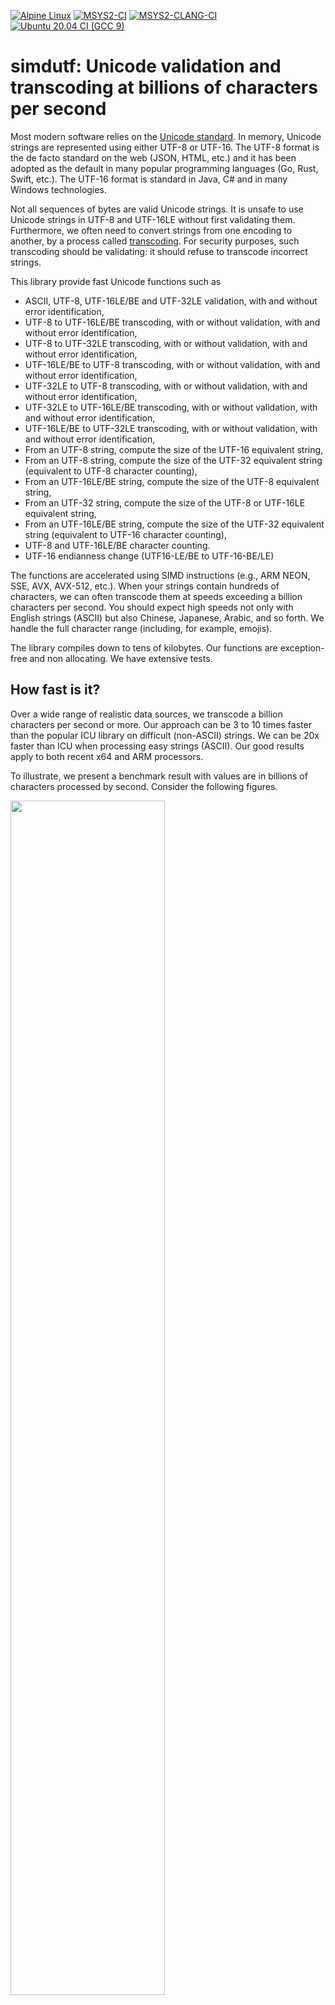[![Alpine Linux](https://github.com/lemire/simdutf/actions/workflows/alpine.yml/badge.svg)](https://github.com/lemire/simdutf/actions/workflows/alpine.yml)
[![MSYS2-CI](https://github.com/lemire/simdutf/actions/workflows/msys2.yml/badge.svg)](https://github.com/lemire/simdutf/actions/workflows/msys2.yml)
[![MSYS2-CLANG-CI](https://github.com/lemire/simdutf/actions/workflows/msys2-clang.yml/badge.svg)](https://github.com/lemire/simdutf/actions/workflows/msys2-clang.yml)
[![Ubuntu 20.04 CI (GCC 9)](https://github.com/lemire/simdutf/actions/workflows/ubuntu20sani.yml/badge.svg)](https://github.com/lemire/simdutf/actions/workflows/ubuntu20sani.yml)

simdutf: Unicode validation and transcoding at billions of characters per second
===============================================

Most modern software relies on the [Unicode standard](https://en.wikipedia.org/wiki/Unicode). In memory, Unicode strings are represented using either
UTF-8 or UTF-16. The UTF-8 format is the de facto standard on the web (JSON, HTML, etc.) and it has been adopted as the default in many popular
programming languages (Go, Rust, Swift, etc.). The UTF-16 format is standard in Java, C# and in many Windows technologies.

Not all sequences of bytes are valid Unicode strings. It is unsafe to use Unicode strings in UTF-8 and UTF-16LE without first validating them. Furthermore, we often need to convert strings from one encoding to another, by a process called [transcoding](https://en.wikipedia.org/wiki/Transcoding). For security purposes, such transcoding should be validating: it should refuse to transcode incorrect strings.

This library provide fast Unicode functions such as

- ASCII, UTF-8, UTF-16LE/BE and UTF-32LE validation, with and without error identification,
- UTF-8 to UTF-16LE/BE transcoding, with or without validation, with and without error identification,
- UTF-8 to UTF-32LE transcoding, with or without validation, with and without error identification,
- UTF-16LE/BE to UTF-8 transcoding, with or without validation, with and without error identification,
- UTF-32LE to UTF-8 transcoding, with or without validation, with and without error identification,
- UTF-32LE to UTF-16LE/BE transcoding, with or without validation, with and without error identification,
- UTF-16LE/BE to UTF-32LE transcoding, with or without validation, with and without error identification,
- From an UTF-8 string, compute the size of the UTF-16 equivalent string,
- From an UTF-8 string, compute the size of the UTF-32 equivalent string (equivalent to UTF-8 character counting),
- From an UTF-16LE/BE string, compute the size of the UTF-8 equivalent string,
- From an UTF-32 string, compute the size of the UTF-8 or UTF-16LE equivalent string,
- From an UTF-16LE/BE string, compute the size of the UTF-32 equivalent string (equivalent to UTF-16 character counting),
- UTF-8 and UTF-16LE/BE character counting.
- UTF-16 endianness change (UTF16-LE/BE to UTF-16-BE/LE)

The functions are accelerated using SIMD instructions (e.g., ARM NEON, SSE, AVX, AVX-512, etc.). When your strings contain hundreds of characters, we can often transcode them at speeds exceeding a billion characters per second. You should expect high speeds not only with English strings (ASCII) but also Chinese, Japanese, Arabic, and so forth. We handle the full character range (including, for example, emojis).

The library compiles down to tens of kilobytes. Our functions are exception-free and non allocating. We have extensive tests.

How fast is it?
-----------------

Over a wide range of realistic data sources, we transcode a billion characters per second or more. Our approach can be 3 to 10 times faster than the popular ICU library on difficult (non-ASCII) strings. We can be 20x faster than ICU when processing easy strings (ASCII). Our good results apply to both recent x64 and ARM processors.


To illustrate, we present a benchmark result with values are in billions of characters processed by second. Consider the following figures.



<img src="doc/utf8utf16.png" width="70%" />

<img src="doc/utf16utf8.png" width="70%" />

If your system supports AVX-512, the simdutf library can provide very high perforamnce. We get the following speed results on an Ice Lake Intel processor (both AVX2 and AVX-512) are simdutf kernels:

<img src="doc/avx512.png" width="70%" />


Datasets: https://github.com/lemire/unicode_lipsum

Please refer to our benchmarking tool for a proper interpretation of the numbers. Our results are reproducible.



Requirements
-------

- C++11 compatible compiler. We support LLVM clang, GCC, Visual Studio. (Our optional benchmark tool requires C++17.)
- For high speed, you should have a recent 64-bit system (e.g., ARM or x64).
- If you rely on CMake, you should use a recent CMake (at least 3.15) ; otherwise you may use the [single header version](#single-header-version). The library is also available from Microsoft's vcpkg.
- AVX-512 support require a processor with AVX512-VBMI2 (Ice Lake or better) and a recent compiler (GCC 8 or better, Visual Studio 2019 or better, LLVM clang 6 or better).

Usage (Usage)
-------


We made a video to help you get started with the library.

[![the simdutf library](http://img.youtube.com/vi/H9NZtb7ykYs/0.jpg)](https://www.youtube.com/watch?v=H9NZtb7ykYs)<br />



Usage (CMake)
-------

```
cmake -B build
cmake --build build
cd build
ctest .
```

Visual Studio users must specify whether they want to build the Release or Debug version.

To run benchmarks, execute the `benchmark` command. You can get help on its
usage by first building it and then calling it with the `--help` flag.
E.g., under Linux you may do the following:

```
cmake -B build
cmake --build build
./build/benchmarks/benchmark --help
```

Instructions are similar for Visual Studio users.

Since ICU is so common and popular, we assume that you may have it already on your system. When
it is not found, it is simply omitted from the benchmarks. Thus, to benchmark against ICU, make
sure you have ICU installed on your machine and that cmake can find it. For macOS, you may
install it with brew using `brew install icu4c`. If you have ICU on your system but cmake cannot
find it, you may need to provide cmake with a path to ICU, such as `ICU_ROOT=/usr/local/opt/icu4c cmake -B build`.

Single-header version
----------------------

You can create a single-header version of the library where
all of the code is put into two files (`simdutf.h` and `simdutf.cpp`).
We publish a zip archive containing these files, e.g., see
https://github.com/simdutf/simdutf/releases/download/v2.0.7/singleheader.zip

You may generate it on your own using a Python script.

```
python3 ./singleheader/amalgamate.py
```

We require Python 3 or better.

Under Linux and macOS, you may test it as follows:

```
cd singleheader
c++ -o amalgamation_demo amalgamation_demo.cpp -std=c++17
./amalgamation_demo
```

Example
---------

Using the single-header version, you could compile the following program.

```C++
#include <iostream>
#include <memory>

#include "simdutf.cpp"
#include "simdutf.h"

int main(int argc, char *argv[]) {
  const char *source = "1234";
  // 4 == strlen(source)
  bool validutf8 = simdutf::validate_utf8(source, 4);
  if (validutf8) {
    std::cout << "valid UTF-8" << std::endl;
  } else {
    std::cerr << "invalid UTF-8" << std::endl;
    return EXIT_FAILURE;
  }
  // We need a buffer of size where to write the UTF-16LE words.
  size_t expected_utf16words = simdutf::utf16_length_from_utf8(source, 4);
  std::unique_ptr<char16_t[]> utf16_output{new char16_t[expected_utf16words]};
  // convert to UTF-16LE
  size_t utf16words =
      simdutf::convert_utf8_to_utf16le(source, 4, utf16_output.get());
  std::cout << "wrote " << utf16words << " UTF-16LE words." << std::endl;
  // It wrote utf16words * sizeof(char16_t) bytes.
  bool validutf16 = simdutf::validate_utf16le(utf16_output.get(), utf16words);
  if (validutf16) {
    std::cout << "valid UTF-16LE" << std::endl;
  } else {
    std::cerr << "invalid UTF-16LE" << std::endl;
    return EXIT_FAILURE;
  }
  // convert it back:
  // We need a buffer of size where to write the UTF-8 words.
  size_t expected_utf8words =
      simdutf::utf8_length_from_utf16le(utf16_output.get(), utf16words);
  std::unique_ptr<char[]> utf8_output{new char[expected_utf8words]};
  // convert to UTF-8
  size_t utf8words = simdutf::convert_utf16le_to_utf8(
      utf16_output.get(), utf16words, utf8_output.get());
  std::cout << "wrote " << utf8words << " UTF-8 words." << std::endl;
  std::string final_string(utf8_output.get(), utf8words);
  std::cout << final_string << std::endl;
  if (final_string != source) {
    std::cerr << "bad conversion" << std::endl;
    return EXIT_FAILURE;
  } else {
    std::cerr << "perfect round trip" << std::endl;
  }
  return EXIT_SUCCESS;
}
```

API
-----

Our API is made of a few non-allocating function. They typically take a pointer and a length as a parameter,
and they sometimes take a pointer to an output buffer. Users are responsible for memory allocation.

Our functions and declarations are all in the `simdutf` namespace. Thus you should prefix our functions
and types with `simdutf::` as required.


We have basic functions to detect the type of an input. They return an integer defined by
the following `enum`.

```c++
enum encoding_type {
        UTF8 = 1,       // BOM 0xef 0xbb 0xbf
        UTF16_LE = 2,   // BOM 0xff 0xfe
        UTF16_BE = 4,   // BOM 0xfe 0xff
        UTF32_LE = 8,   // BOM 0xff 0xfe 0x00 0x00
        UTF32_BE = 16,   // BOM 0x00 0x00 0xfe 0xff

        unspecified = 0
};
```

```C++

/**
 * Autodetect the encoding of the input, a single encoding is recommended.
 * E.g., the function might return simdutf::encoding_type::UTF8,
 * simdutf::encoding_type::UTF16_LE, simdutf::encoding_type::UTF16_BE, or
 * simdutf::encoding_type::UTF32_LE.
 *
 * @param input the string to analyze.
 * @param length the length of the string in bytes.
 * @return the detected encoding type
 */
simdutf_warn_unused simdutf::encoding_type autodetect_encoding(const char * input, size_t length) noexcept;

/**
 * Autodetect the possible encodings of the input in one pass.
 * E.g., if the input might be UTF-16LE or UTF-8, this function returns
 * the value (simdutf::encoding_type::UTF8 | simdutf::encoding_type::UTF16_LE).
 *
 * Overriden by each implementation.
 *
 * @param input the string to analyze.
 * @param length the length of the string in bytes.
 * @return the detected encoding type
 */
simdutf_warn_unused int detect_encodings(const char * input, size_t length) noexcept;
```



For validation and transcoding, we also provide functions that will stop on error and return a result struct which is a pair of two fields:
```c++
struct result {
  error_code error; // see `struct error_code`.
  size_t count; // In case of error, indicates the position of the error in the input.
  // In case of success, indicates the number of words validated/written.
};
```
On error, the `error` field indicates the type of error encountered and the `position` field indicates its word position in the input string.
We report six types of errors related to UTF-8, UTF-16 and UTF-32 encodings:
```c++
enum error_code {
  SUCCESS = 0,
  HEADER_BITS,  // Any byte must have fewer than 5 header bits.
  TOO_SHORT,    // The leading byte must be followed by N-1 continuation bytes, where N is the UTF-8 character length
                // This is also the error when the input is truncated.
  TOO_LONG,     // The leading byte must not be a continuation byte.
  OVERLONG,     // The decoded character must be above U+7F for two-byte characters, U+7FF for three-byte characters,
                // and U+FFFF for four-byte characters.
  TOO_LARGE,    // The decoded character must be less than or equal to U+10FFFF OR less than or equal than U+7F for ASCII.
  SURROGATE,    // The decoded character must be not be in U+D800...DFFF (UTF-8 or UTF-32) OR
                // a high surrogate must be followed by a low surrogate and a low surrogate must be preceded by a high surrogate (UTF-16)
  OTHER         // Not related to validation/transcoding.
};
```
On success, the `error` field is set to `SUCCESS` and the `position` field indicates either the number of words validated for validation functions or the number of written
words in the output format for transcoding functions.


We have fast validation functions.

```c++
/**
 * Validate the ASCII string.
 *
 * Overridden by each implementation.
 *
 * @param buf the ASCII string to validate.
 * @param len the length of the string in bytes.
 * @return true if and only if the string is valid ASCII.
 */
simdutf_warn_unused bool validate_ascii(const char *buf, size_t len) noexcept;

/**
 * Validate the ASCII string and stop on error.
 *
 * Overridden by each implementation.
 *
 * @param buf the ASCII string to validate.
 * @param len the length of the string in bytes.
 * @return a result pair struct with an error code and either the position of the error if any or the number of words validated if successful.
 */
simdutf_warn_unused result validate_ascii_with_errors(const char *buf, size_t len) noexcept;

/**
 * Validate the UTF-8 string.
 *
 * Overridden by each implementation.
 *
 * @param buf the UTF-8 string to validate.
 * @param len the length of the string in bytes.
 * @return true if and only if the string is valid UTF-8.
 */
simdutf_warn_unused bool validate_utf8(const char *buf, size_t len) noexcept;

/**
 * Validate the UTF-8 string and stop on error.
 *
 * Overridden by each implementation.
 *
 * @param buf the UTF-8 string to validate.
 * @param len the length of the string in bytes.
 * @return a result pair struct with an error code and either the position of the error if any or the number of words validated if successful.
 */
simdutf_warn_unused result validate_utf8_with_errors(const char *buf, size_t len) noexcept;

/**
 * Validate the UTF-16LE string.
 *
 * Overridden by each implementation.
 *
 * This function is not BOM-aware.
 *
 * @param buf the UTF-16LE string to validate.
 * @param len the length of the string in number of 2-byte words (char16_t).
 * @return true if and only if the string is valid UTF-16LE.
 */
simdutf_warn_unused bool validate_utf16le(const char16_t *buf, size_t len) noexcept;

/**
 * Validate the UTF-16BE string.
 *
 * Overridden by each implementation.
 *
 * This function is not BOM-aware.
 *
 * @param buf the UTF-16BE string to validate.
 * @param len the length of the string in number of 2-byte words (char16_t).
 * @return true if and only if the string is valid UTF-16BE.
 */
simdutf_warn_unused bool validate_utf16be(const char16_t *buf, size_t len) noexcept;

/**
 * Validate the UTF-16LE string and stop on error.
 *
 * Overridden by each implementation.
 *
 * This function is not BOM-aware.
 *
 * @param buf the UTF-16LE string to validate.
 * @param len the length of the string in number of 2-byte words (char16_t).
 * @return a result pair struct with an error code and either the position of the error if any or the number of words validated if successful.
 */
simdutf_warn_unused result validate_utf16le_with_errors(const char16_t *buf, size_t len) noexcept;

/**
 * Validate the UTF-16BE string and stop on error.
 *
 * Overridden by each implementation.
 *
 * This function is not BOM-aware.
 *
 * @param buf the UTF-16BE string to validate.
 * @param len the length of the string in number of 2-byte words (char16_t).
 * @return a result pair struct with an error code and either the position of the error if any or the number of words validated if successful.
 */
simdutf_warn_unused result validate_utf16be_with_errors(const char16_t *buf, size_t len) noexcept;

/**
 * Validate the UTF-32LE string.
 *
 * Overridden by each implementation.
 *
 * This function is not BOM-aware.
 *
 * @param buf the UTF-32LE string to validate.
 * @param len the length of the string in number of 4-byte words (char32_t).
 * @return true if and only if the string is valid UTF-32LE.
 */
simdutf_warn_unused bool validate_utf32(const char32_t *buf, size_t len) noexcept;

/**
 * Validate the UTF-32LE string and stop on error.
 *
 * Overridden by each implementation.
 *
 * This function is not BOM-aware.
 *
 * @param buf the UTF-32LE string to validate.
 * @param len the length of the string in number of 4-byte words (char32_t).
 * @return a result pair struct with an error code and either the position of the error if any or the number of words validated if successful.
 */
simdutf_warn_unused result validate_utf32_with_errors(const char32_t *buf, size_t len) noexcept;

```

Given a valid UTF-8 or UTF-16 input, you may count the number Unicode characters using
fast functions. For UTF-32, there is no need for a function given that each character
requires a flat 4 bytes.

```c++
/**
 * Count the number of code points (characters) in the string assuming that
 * it is valid.
 *
 * This function assumes that the input string is valid UTF-16LE.
 *
 * This function is not BOM-aware.
 *
 * @param input         the UTF-16LE string to process
 * @param length        the length of the string in 2-byte words (char16_t)
 * @return number of code points
 */
simdutf_warn_unused size_t count_utf16le(const char16_t * input, size_t length) noexcept;

/**
 * Count the number of code points (characters) in the string assuming that
 * it is valid.
 *
 * This function assumes that the input string is valid UTF-16BE.
 *
 * This function is not BOM-aware.
 *
 * @param input         the UTF-16BE string to process
 * @param length        the length of the string in 2-byte words (char16_t)
 * @return number of code points
 */
simdutf_warn_unused size_t count_utf16be(const char16_t * input, size_t length) noexcept;

/**
 * Count the number of code points (characters) in the string assuming that
 * it is valid.
 *
 * This function assumes that the input string is valid UTF-8.
 *
 * @param input         the UTF-8 string to process
 * @param length        the length of the string in bytes
 * @return number of code points
 */
simdutf_warn_unused size_t count_utf8(const char * input, size_t length) noexcept;

```

Prior to transcoding an input, you need to allocate enough memory to receive the result.
We have fast function that scan the input and compute the size of the output. These functions
are fast and non-validating.



```c++


/**
 * Compute the number of 2-byte words that this UTF-8 string would require in UTF-16 format.
 *
 * This function does not validate the input.
 *
 * @param input         the UTF-8 string to process
 * @param length        the length of the string in bytes
 * @return the number of char16_t words required to encode the UTF-8 string as UTF-16
 */
simdutf_warn_unused size_t utf16_length_from_utf8(const char * input, size_t length) noexcept;


/**
 * Compute the number of 4-byte words that this UTF-8 string would require in UTF-32LE format.
 *
 * This function is equivalent to count_utf8
 *
 * This function does not validate the input.
 *
 * This function is not BOM-aware.
 *
 * @param input         the UTF-8 string to process
 * @param length        the length of the string in bytes
 * @return the number of char32_t words required to encode the UTF-8 string as UTF-32LE
 */
simdutf_warn_unused size_t utf32_length_from_utf8(const char * input, size_t length) noexcept;



/**
 * Compute the number of bytes that this UTF-16LE string would require in UTF-8 format.
 *
 * This function does not validate the input.
 *
 * @param input         the UTF-16LE string to convert
 * @param length        the length of the string in 2-byte words (char16_t)
 * @return the number of bytes required to encode the UTF-16LE string as UTF-8
 */
simdutf_warn_unused size_t utf8_length_from_utf16le(const char16_t * input, size_t length) noexcept;

/**
 * Compute the number of bytes that this UTF-16BE string would require in UTF-8 format.
 *
 * This function does not validate the input.
 *
 * @param input         the UTF-16BE string to convert
 * @param length        the length of the string in 2-byte words (char16_t)
 * @return the number of bytes required to encode the UTF-16BE string as UTF-8
 */
simdutf_warn_unused size_t utf8_length_from_utf16be(const char16_t * input, size_t length) noexcept;

/**
 * Compute the number of bytes that this UTF-32LE string would require in UTF-8 format.
 *
 * This function does not validate the input.
 *
 * @param input         the UTF-32LE string to convert
 * @param length        the length of the string in 4-byte words (char32_t)
 * @return the number of bytes required to encode the UTF-32LE string as UTF-8
 */
simdutf_warn_unused size_t utf8_length_from_utf32(const char32_t * input, size_t length) noexcept;

/**
 * Compute the number of two-byte words that this UTF-32LE string would require in UTF-16 format.
 *
 * This function does not validate the input.
 *
 * @param input         the UTF-32LE string to convert
 * @param length        the length of the string in 4-byte words (char32_t)
 * @return the number of bytes required to encode the UTF-32LE string as UTF-16
 */
simdutf_warn_unused size_t utf16_length_from_utf32(const char32_t * input, size_t length) noexcept;


/**
 * Compute the number of bytes that this UTF-16LE string would require in UTF-32LE format.
 *
 * This function is equivalent to count_utf16le.
 *
 * This function does not validate the input.
 *
 * This function is not BOM-aware.
 *
 * @param input         the UTF-16LE string to convert
 * @param length        the length of the string in 2-byte words (char16_t)
 * @return the number of bytes required to encode the UTF-16LE string as UTF-32LE
 */
simdutf_warn_unused size_t utf32_length_from_utf16le(const char16_t * input, size_t length) noexcept;

/**
 * Compute the number of bytes that this UTF-16BE string would require in UTF-32LE format.
 *
 * This function is equivalent to count_utf16be.
 *
 * This function does not validate the input.
 *
 * This function is not BOM-aware.
 *
 * @param input         the UTF-16BE string to convert
 * @param length        the length of the string in 2-byte words (char16_t)
 * @return the number of bytes required to encode the UTF-16BE string as UTF-32LE
 */
simdutf_warn_unused size_t utf32_length_from_utf16be(const char16_t * input, size_t length) noexcept;
```



We have a wide range of conversion between UTF-8, UTF-16 and UTF-32. They assume
that you are allocated sufficient memory for the input. The simplest conversin
function output a single integer representing the size of the input, with a value of zero
indicating an error (e.g., `convert_utf8_to_utf16le`). They are well suited in the
scenario where you expect the input to be valid most of the time.



```c++

/**
 * Convert possibly broken UTF-8 string into UTF-16LE string.
 *
 * During the conversion also validation of the input string is done.
 * This function is suitable to work with inputs from untrusted sources.
 *
 * @param input         the UTF-8 string to convert
 * @param length        the length of the string in bytes
 * @param utf16_buffer  the pointer to buffer that can hold conversion result
 * @return the number of written char16_t; 0 if the input was not valid UTF-8 string
 */
simdutf_warn_unused size_t convert_utf8_to_utf16le(const char * input, size_t length, char16_t* utf16_output) noexcept;

/**
 * Convert possibly broken UTF-8 string into UTF-16BE string.
 *
 * During the conversion also validation of the input string is done.
 * This function is suitable to work with inputs from untrusted sources.
 *
 * @param input         the UTF-8 string to convert
 * @param length        the length of the string in bytes
 * @param utf16_buffer  the pointer to buffer that can hold conversion result
 * @return the number of written char16_t; 0 if the input was not valid UTF-8 string
 */
simdutf_warn_unused size_t convert_utf8_to_utf16be(const char * input, size_t length, char16_t* utf16_output) noexcept;

/**
 * Convert possibly broken UTF-8 string into UTF-32LE string.
 *
 * During the conversion also validation of the input string is done.
 * This function is suitable to work with inputs from untrusted sources.
 *
 * @param input         the UTF-8 string to convert
 * @param length        the length of the string in bytes
 * @param utf32_buffer  the pointer to buffer that can hold conversion result
 * @return the number of written char32_t; 0 if the input was not valid UTF-8 string
 */
simdutf_warn_unused size_t convert_utf8_to_utf32(const char * input, size_t length, char32_t* utf32_output) noexcept;

/**
 * Convert possibly broken UTF-16LE string into UTF-8 string.
 *
 * During the conversion also validation of the input string is done.
 * This function is suitable to work with inputs from untrusted sources.
 *
 * This function is not BOM-aware.
 *
 * @param input         the UTF-16LE string to convert
 * @param length        the length of the string in 2-byte words (char16_t)
 * @param utf8_buffer   the pointer to buffer that can hold conversion result
 * @return number of written words; 0 if input is not a valid UTF-16LE string
 */
simdutf_warn_unused size_t convert_utf16le_to_utf8(const char16_t * input, size_t length, char* utf8_buffer) noexcept;

/**
 * Convert possibly broken UTF-16BE string into UTF-8 string.
 *
 * During the conversion also validation of the input string is done.
 * This function is suitable to work with inputs from untrusted sources.
 *
 * This function is not BOM-aware.
 *
 * @param input         the UTF-16BE string to convert
 * @param length        the length of the string in 2-byte words (char16_t)
 * @param utf8_buffer   the pointer to buffer that can hold conversion result
 * @return number of written words; 0 if input is not a valid UTF-16LE string
 */
simdutf_warn_unused size_t convert_utf16be_to_utf8(const char16_t * input, size_t length, char* utf8_buffer) noexcept;

/**
 * Convert possibly broken UTF-32LE string into UTF-8 string.
 *
 * During the conversion also validation of the input string is done.
 * This function is suitable to work with inputs from untrusted sources.
 *
 * This function is not BOM-aware.
 *
 * @param input         the UTF-32LE string to convert
 * @param length        the length of the string in 4-byte words (char32_t)
 * @param utf8_buffer   the pointer to buffer that can hold conversion result
 * @return number of written words; 0 if input is not a valid UTF-32LE string
 */
simdutf_warn_unused size_t convert_utf32_to_utf8(const char32_t * input, size_t length, char* utf8_buffer) noexcept;

/**
 * Convert possibly broken UTF-32LE string into UTF-16LE string.
 *
 * During the conversion also validation of the input string is done.
 * This function is suitable to work with inputs from untrusted sources.
 *
 * This function is not BOM-aware.
 *
 * @param input         the UTF-32LE string to convert
 * @param length        the length of the string in 4-byte words (char32_t)
 * @param utf16_buffer   the pointer to buffer that can hold conversion result
 * @return number of written words; 0 if input is not a valid UTF-32LE string
 */
simdutf_warn_unused size_t convert_utf32_to_utf16le(const char32_t * input, size_t length, char16_t* utf16_buffer) noexcept;

/**
 * Convert possibly broken UTF-32LE string into UTF-16BE string.
 *
 * During the conversion also validation of the input string is done.
 * This function is suitable to work with inputs from untrusted sources.
 *
 * This function is not BOM-aware.
 *
 * @param input         the UTF-32LE string to convert
 * @param length        the length of the string in 4-byte words (char32_t)
 * @param utf16_buffer   the pointer to buffer that can hold conversion result
 * @return number of written words; 0 if input is not a valid UTF-32LE string
 */
simdutf_warn_unused size_t convert_utf32_to_utf16be(const char32_t * input, size_t length, char16_t* utf16_buffer) noexcept;

/**
 * Convert possibly broken UTF-16LE string into UTF-32LE string.
 *
 * During the conversion also validation of the input string is done.
 * This function is suitable to work with inputs from untrusted sources.
 *
 * This function is not BOM-aware.
 *
 * @param input         the UTF-16LE string to convert
 * @param length        the length of the string in 2-byte words (char16_t)
 * @param utf32_buffer   the pointer to buffer that can hold conversion result
 * @return number of written words; 0 if input is not a valid UTF-16LE string
 */
simdutf_warn_unused size_t convert_utf16le_to_utf32(const char16_t * input, size_t length, char32_t* utf32_buffer) noexcept;

/**
 * Convert possibly broken UTF-16BE string into UTF-32LE string.
 *
 * During the conversion also validation of the input string is done.
 * This function is suitable to work with inputs from untrusted sources.
 *
 * This function is not BOM-aware.
 *
 * @param input         the UTF-16BE string to convert
 * @param length        the length of the string in 2-byte words (char16_t)
 * @param utf32_buffer   the pointer to buffer that can hold conversion result
 * @return number of written words; 0 if input is not a valid UTF-16LE string
 */
simdutf_warn_unused size_t convert_utf16be_to_utf32(const char16_t * input, size_t length, char32_t* utf32_buffer) noexcept;
```

We have more advanced conversion functions which output a `simdutf::result` structure with
an indication of the error type and a `count` entry (e.g., `convert_utf8_to_utf16le_with_errors`).
They are well suited when you expect that there might be errors in the input that require
further investigation.

```c++
/**
 * Convert possibly broken UTF-8 string into UTF-16LE string and stop on error.
 *
 * During the conversion also validation of the input string is done.
 * This function is suitable to work with inputs from untrusted sources.
 *
 * @param input         the UTF-8 string to convert
 * @param length        the length of the string in bytes
 * @param utf16_buffer  the pointer to buffer that can hold conversion result
 * @return a result pair struct with an error code and either the position of the error if any or the number of char16_t written if successful.
 */
simdutf_warn_unused result convert_utf8_to_utf16le_with_errors(const char * input, size_t length, char16_t* utf16_output) noexcept;

/**
 * Convert possibly broken UTF-8 string into UTF-16BE string and stop on error.
 *
 * During the conversion also validation of the input string is done.
 * This function is suitable to work with inputs from untrusted sources.
 *
 * @param input         the UTF-8 string to convert
 * @param length        the length of the string in bytes
 * @param utf16_buffer  the pointer to buffer that can hold conversion result
 * @return a result pair struct with an error code and either the position of the error if any or the number of char16_t written if successful.
 */
simdutf_warn_unused result convert_utf8_to_utf16be_with_errors(const char * input, size_t length, char16_t* utf16_output) noexcept;

/**
 * Convert possibly broken UTF-8 string into UTF-32LE string and stop on error.
 *
 * During the conversion also validation of the input string is done.
 * This function is suitable to work with inputs from untrusted sources.
 *
 * @param input         the UTF-8 string to convert
 * @param length        the length of the string in bytes
 * @param utf32_buffer  the pointer to buffer that can hold conversion result
 * @return a result pair struct with an error code and either the position of the error if any or the number of char32_t written if successful.
 */
simdutf_warn_unused result convert_utf8_to_utf32_with_errors(const char * input, size_t length, char32_t* utf32_output) noexcept;

/**
 * Convert possibly broken UTF-16LE string into UTF-8 string and stop on error.
 *
 * During the conversion also validation of the input string is done.
 * This function is suitable to work with inputs from untrusted sources.
 *
 * This function is not BOM-aware.
 *
 * @param input         the UTF-16LE string to convert
 * @param length        the length of the string in 2-byte words (char16_t)
 * @param utf8_buffer   the pointer to buffer that can hold conversion result
 * @return a result pair struct with an error code and either the position of the error if any or the number of char written if successful.
 */
simdutf_warn_unused result convert_utf16le_to_utf8_with_errors(const char16_t * input, size_t length, char* utf8_buffer) noexcept;

/**
 * Convert possibly broken UTF-16BE string into UTF-8 string and stop on error.
 *
 * During the conversion also validation of the input string is done.
 * This function is suitable to work with inputs from untrusted sources.
 *
 * This function is not BOM-aware.
 *
 * @param input         the UTF-16BE string to convert
 * @param length        the length of the string in 2-byte words (char16_t)
 * @param utf8_buffer   the pointer to buffer that can hold conversion result
 * @return a result pair struct with an error code and either the position of the error if any or the number of char written if successful.
 */
simdutf_warn_unused result convert_utf16be_to_utf8_with_errors(const char16_t * input, size_t length, char* utf8_buffer) noexcept;

/**
 * Convert possibly broken UTF-32LE string into UTF-8 string and stop on error.
 *
 * During the conversion also validation of the input string is done.
 * This function is suitable to work with inputs from untrusted sources.
 *
 * This function is not BOM-aware.
 *
 * @param input         the UTF-32LE string to convert
 * @param length        the length of the string in 4-byte words (char32_t)
 * @param utf8_buffer   the pointer to buffer that can hold conversion result
 * @return a result pair struct with an error code and either the position of the error if any or the number of char written if successful.
 */
simdutf_warn_unused result convert_utf32_to_utf8_with_errors(const char32_t * input, size_t length, char* utf8_buffer) noexcept;

/**
 * Convert possibly broken UTF-32LE string into UTF-16LE string and stop on error.
 *
 * During the conversion also validation of the input string is done.
 * This function is suitable to work with inputs from untrusted sources.
 *
 * This function is not BOM-aware.
 *
 * @param input         the UTF-32LE string to convert
 * @param length        the length of the string in 4-byte words (char32_t)
 * @param utf16_buffer   the pointer to buffer that can hold conversion result
 * @return a result pair struct with an error code and either the position of the error if any or the number of char16_t written if successful.
 */
simdutf_warn_unused result convert_utf32_to_utf16le_with_errors(const char32_t * input, size_t length, char16_t* utf16_buffer) noexcept;

/**
 * Convert possibly broken UTF-32LE string into UTF-16BE string and stop on error.
 *
 * During the conversion also validation of the input string is done.
 * This function is suitable to work with inputs from untrusted sources.
 *
 * This function is not BOM-aware.
 *
 * @param input         the UTF-32LE string to convert
 * @param length        the length of the string in 4-byte words (char32_t)
 * @param utf16_buffer   the pointer to buffer that can hold conversion result
 * @return a result pair struct with an error code and either the position of the error if any or the number of char16_t written if successful.
 */
simdutf_warn_unused result convert_utf32_to_utf16be_with_errors(const char32_t * input, size_t length, char16_t* utf16_buffer) noexcept;

/**
 * Convert possibly broken UTF-16LE string into UTF-32LE string and stop on error.
 *
 * During the conversion also validation of the input string is done.
 * This function is suitable to work with inputs from untrusted sources.
 *
 * This function is not BOM-aware.
 *
 * @param input         the UTF-16LE string to convert
 * @param length        the length of the string in 2-byte words (char16_t)
 * @param utf32_buffer   the pointer to buffer that can hold conversion result
 * @return a result pair struct with an error code and either the position of the error if any or the number of char32_t written if successful.
 */
simdutf_warn_unused result convert_utf16le_to_utf32_with_errors(const char16_t * input, size_t length, char32_t* utf32_buffer) noexcept;

/**
 * Convert possibly broken UTF-16BE string into UTF-32LE string and stop on error.
 *
 * During the conversion also validation of the input string is done.
 * This function is suitable to work with inputs from untrusted sources.
 *
 * This function is not BOM-aware.
 *
 * @param input         the UTF-16BE string to convert
 * @param length        the length of the string in 2-byte words (char16_t)
 * @param utf32_buffer   the pointer to buffer that can hold conversion result
 * @return a result pair struct with an error code and either the position of the error if any or the number of char32_t written if successful.
 */
simdutf_warn_unused result convert_utf16be_to_utf32_with_errors(const char16_t * input, size_t length, char32_t* utf32_buffer) noexcept;

```

If you have a UTF-16 input, you may change its endianess with a fast function.

```c++
/**
 * Change the endianness of the input. Can be used to go from UTF-16LE to UTF-16BE or
 * from UTF-16BE to UTF-16LE.
 *
 * This function does not validate the input.
 *
 * This function is not BOM-aware.
 *
 * @param input         the UTF-16 string to process
 * @param length        the length of the string in 2-byte words (char16_t)
 * @param output        the pointer to buffer that can hold the conversion result
 */
void change_endianness_utf16(const char16_t * input, size_t length, char16_t * output) noexcept;

```


The sutf command-line tool
------
We also provide a command-line tool which can be build as follows:
```
cmake -B build && cmake --build build --target sutf
```
This command builds the executable in `./build/tool/` under most platforms. The sutf tool enables the user to easily transcode files from one encoding to another directly from the command line.
The usage is similar to [iconv](https://www.gnu.org/software/libiconv/) (see `sutf --help` for more details). The sutf command-line tool relies on the simdutf library functions for fast transcoding of supported
formats (UTF-8, UTF-16LE, UTF-16BE and UTF-32LE). If iconv is found on the system and simdutf does not support a conversion, the sutf tool falls back on iconv: a message lets the user know if iconv is available
during compilation. The following is an example of transcoding two input files to an output file, from UTF-8 to UTF-16LE:
```
sutf -f UTF-8 -t UTF-16LE -o output_file.txt first_input_file.txt second_input_file.txt
```

Usage
-----

The simdutf library is used by:
- [https://bun.sh](Bun),  a fast JavaScript runtime,
- [haskell/text](https://github.com/haskell/text), a library for fast operations over Unicode text.

References
-----------

* Daniel Lemire, Wojciech Muła,  [Transcoding Billions of Unicode Characters per Second with SIMD Instructions](https://arxiv.org/abs/2109.10433), Software: Practice and Experience (to appear)

License
-------

This code is made available under the [Apache License 2.0](https://www.apache.org/licenses/LICENSE-2.0.html) as well as the MIT license.

We include a few competitive solutions under the benchmarks/competition directory. They are provided for
research purposes only.
